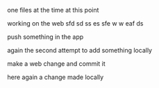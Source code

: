 one files at the time at this point

working on the web  sfd sd ss es sfe w w eaf
ds

push something in the app

again the second attempt to add something locally

make a web change and commit it

here again a change made locally
